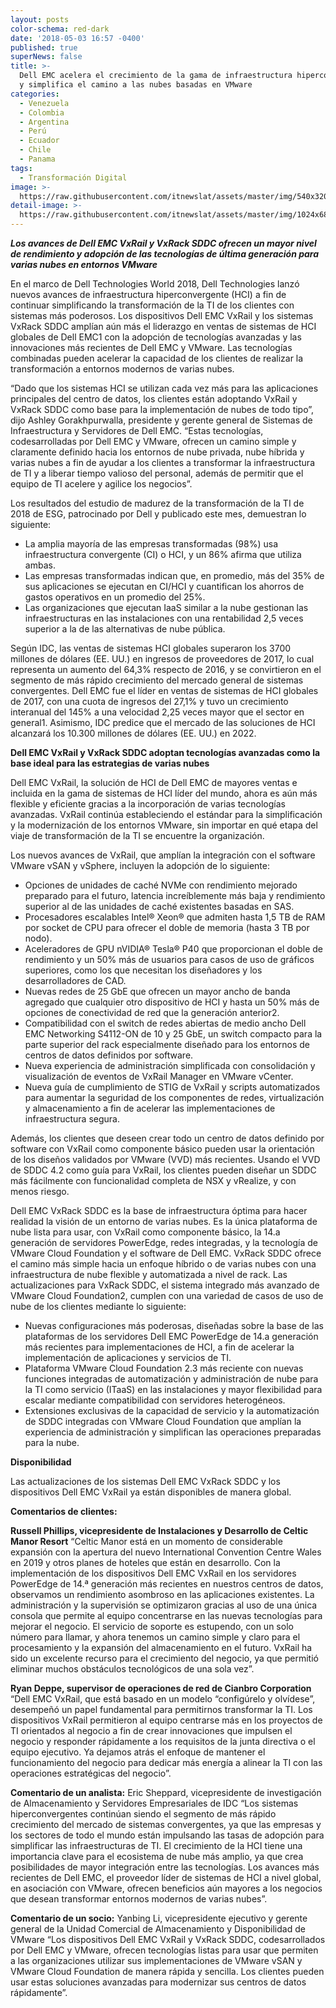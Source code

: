 ```yaml
---
layout: posts
color-schema: red-dark
date: '2018-05-03 16:57 -0400'
published: true
superNews: false
title: >-
  Dell EMC acelera el crecimiento de la gama de infraestructura hiperconvergente
  y simplifica el camino a las nubes basadas en VMware
categories:
  - Venezuela
  - Colombia
  - Argentina
  - Perú
  - Ecuador
  - Chile
  - Panama
tags:
  - Transformación Digital
image: >-
  https://raw.githubusercontent.com/itnewslat/assets/master/img/540x320/vxRail-p.jpg
detail-image: >-
  https://raw.githubusercontent.com/itnewslat/assets/master/img/1024x680/vxRail-g.jpg
---
```

_**Los avances de Dell EMC VxRail y VxRack SDDC ofrecen un mayor nivel de rendimiento y adopción de las tecnologías de última generación para varias nubes en entornos VMware**_

En el marco de Dell Technologies World 2018, Dell Technologies lanzó nuevos avances de infraestructura hiperconvergente (HCI) a fin de continuar simplificando la transformación de la TI de los clientes con sistemas más poderosos. Los dispositivos Dell EMC VxRail y los sistemas VxRack SDDC amplían aún más el liderazgo en ventas de sistemas de HCI globales de Dell EMC1 con la adopción de tecnologías avanzadas y las innovaciones más recientes de Dell EMC y VMware. Las tecnologías combinadas pueden acelerar la capacidad de los clientes de realizar la transformación a entornos modernos de varias nubes.

“Dado que los sistemas HCI se utilizan cada vez más para las aplicaciones principales del centro de datos, los clientes están adoptando VxRail y VxRack SDDC como base para la implementación de nubes de todo tipo”, dijo Ashley Gorakhpurwalla, presidente y gerente general de Sistemas de Infraestructura y Servidores de Dell EMC. “Estas tecnologías, codesarrolladas por Dell EMC y VMware, ofrecen un camino simple y claramente definido hacia los entornos de nube privada, nube híbrida y varias nubes a fin de ayudar a los clientes a transformar la infraestructura de TI y a liberar tiempo valioso del personal, además de permitir que el equipo de TI acelere y agilice los negocios”.

Los resultados del estudio de madurez de la transformación de la TI de 2018 de ESG, patrocinado por Dell y publicado este mes, demuestran lo siguiente:

- La amplia mayoría de las empresas transformadas (98%) usa infraestructura convergente (CI) o HCI, y un 86% afirma que utiliza ambas. 
- Las empresas transformadas indican que, en promedio, más del 35% de sus aplicaciones se ejecutan en CI/HCI y cuantifican los ahorros de gastos operativos en un promedio del 25%.
- Las organizaciones que ejecutan IaaS similar a la nube gestionan las infraestructuras en las instalaciones con una rentabilidad 2,5 veces superior a la de las alternativas de nube pública.

Según IDC, las ventas de sistemas HCI globales superaron los 3700 millones de dólares (EE. UU.) en ingresos de proveedores de 2017, lo cual representa un aumento del 64,3% respecto de 2016, y se convirtieron en el segmento de más rápido crecimiento del mercado general de sistemas convergentes. Dell EMC fue el líder en ventas de sistemas de HCI globales de 2017, con una cuota de ingresos del 27,1% y tuvo un crecimiento interanual del 145% a una velocidad 2,25 veces mayor que el sector en general1. Asimismo, IDC predice que el mercado de las soluciones de HCI alcanzará los 10.300 millones de dólares (EE. UU.) en 2022.

**Dell EMC VxRail y VxRack SDDC adoptan tecnologías avanzadas como la base ideal para las estrategias de varias nubes**

Dell EMC VxRail, la solución de HCI de Dell EMC de mayores ventas e incluida en la gama de sistemas de HCI líder del mundo, ahora es aún más flexible y eficiente gracias a la incorporación de varias tecnologías avanzadas. VxRail continúa estableciendo el estándar para la simplificación y la modernización de los entornos VMware, sin importar en qué etapa del viaje de transformación de la TI se encuentre la organización. 

Los nuevos avances de VxRail, que amplían la integración con el software VMware vSAN y vSphere, incluyen la adopción de lo siguiente:

- Opciones de unidades de caché NVMe con rendimiento mejorado preparado para el futuro, latencia increíblemente más baja y rendimiento superior al de las unidades de caché existentes basadas en SAS.
- Procesadores escalables Intel® Xeon® que admiten hasta 1,5 TB de RAM por socket de CPU para ofrecer el doble de memoria (hasta 3 TB por nodo).
- Aceleradores de GPU nVIDIA® Tesla® P40 que proporcionan el doble de rendimiento y un 50% más de usuarios para casos de uso de gráficos superiores, como los que necesitan los diseñadores y los desarrolladores de CAD.
- Nuevas redes de 25 GbE que ofrecen un mayor ancho de banda agregado que cualquier otro dispositivo de HCI y hasta un 50% más de opciones de conectividad de red que la generación anterior2.
- Compatibilidad con el switch de redes abiertas de medio ancho Dell EMC Networking S4112-ON de 10 y 25 GbE, un switch compacto para la parte superior del rack especialmente diseñado para los entornos de centros de datos definidos por software.
- Nueva experiencia de administración simplificada con consolidación y visualización de eventos de VxRail Manager en VMware vCenter. 
- Nueva guía de cumplimiento de STIG de VxRail y scripts automatizados para aumentar la seguridad de los componentes de redes, virtualización y almacenamiento a fin de acelerar las implementaciones de infraestructura segura.

Además, los clientes que deseen crear todo un centro de datos definido por software con VxRail como componente básico pueden usar la orientación de los diseños validados por VMware (VVD) más recientes. Usando el VVD de SDDC 4.2 como guía para VxRail, los clientes pueden diseñar un SDDC más fácilmente con funcionalidad completa de NSX y vRealize, y con menos riesgo.  

Dell EMC VxRack SDDC es la base de infraestructura óptima para hacer realidad la visión de un entorno de varias nubes.  Es la única plataforma de nube lista para usar, con VxRail como componente básico, la 14.a generación de servidores PowerEdge, redes integradas, y la tecnología de VMware Cloud Foundation y el software de Dell EMC. VxRack SDDC ofrece el camino más simple hacia un enfoque híbrido o de varias nubes con una infraestructura de nube flexible y automatizada a nivel de rack. Las actualizaciones para VxRack SDDC, el sistema integrado más avanzado de VMware Cloud Foundation2, cumplen con una variedad de casos de uso de nube de los clientes mediante lo siguiente:

- Nuevas configuraciones más poderosas, diseñadas sobre la base de las plataformas de los servidores Dell EMC PowerEdge de 14.a generación más recientes para implementaciones de HCI, a fin de acelerar la implementación de aplicaciones y servicios de TI. 
- Plataforma VMware Cloud Foundation 2.3 más reciente con nuevas funciones integradas de automatización y administración de nube para la TI como servicio (ITaaS) en las instalaciones y mayor flexibilidad para escalar mediante compatibilidad con servidores heterogéneos. 
- Extensiones exclusivas de la capacidad de servicio y la automatización de SDDC integradas con VMware Cloud Foundation que amplían la experiencia de administración y simplifican las operaciones preparadas para la nube.

**Disponibilidad**

Las actualizaciones de los sistemas Dell EMC VxRack SDDC y los dispositivos Dell EMC VxRail ya están disponibles de manera global. 

**Comentarios de clientes:**

**Russell Phillips, vicepresidente de Instalaciones y Desarrollo de Celtic Manor Resort**
“Celtic Manor está en un momento de considerable expansión con la apertura del nuevo International Convention Centre Wales en 2019 y otros planes de hoteles que están en desarrollo. Con la implementación de los dispositivos Dell EMC VxRail en los servidores PowerEdge de 14.ª generación más recientes en nuestros centros de datos, observamos un rendimiento asombroso en las aplicaciones existentes. La administración y la supervisión se optimizaron gracias al uso de una única consola que permite al equipo concentrarse en las nuevas tecnologías para mejorar el negocio. El servicio de soporte es estupendo, con un solo número para llamar, y ahora tenemos un camino simple y claro para el procesamiento y la expansión del almacenamiento en el futuro. VxRail ha sido un excelente recurso para el crecimiento del negocio, ya que permitió eliminar muchos obstáculos tecnológicos de una sola vez”.

**Ryan Deppe, supervisor de operaciones de red de Cianbro Corporation**
“Dell EMC VxRail, que está basado en un modelo “configúrelo y olvídese”, desempeñó un papel fundamental para permitirnos transformar la TI. Los dispositivos VxRail permitieron al equipo centrarse más en los proyectos de TI orientados al negocio a fin de crear innovaciones que impulsen el negocio y responder rápidamente a los requisitos de la junta directiva o el equipo ejecutivo. Ya dejamos atrás el enfoque de mantener el funcionamiento del negocio para dedicar más energía a alinear la TI con las operaciones estratégicas del negocio”.

**Comentario de un analista:**
Eric Sheppard, vicepresidente de investigación de Almacenamiento y Servidores Empresariales de IDC
“Los sistemas hiperconvergentes continúan siendo el segmento de más rápido crecimiento del mercado de sistemas convergentes, ya que las empresas y los sectores de todo el mundo están impulsando las tasas de adopción para simplificar las infraestructuras de TI. El crecimiento de la HCI tiene una importancia clave para el ecosistema de nube más amplio, ya que crea posibilidades de mayor integración entre las tecnologías. Los avances más recientes de Dell EMC, el proveedor líder de sistemas de HCI a nivel global, en asociación con VMware, ofrecen beneficios aún mayores a los negocios que desean transformar entornos modernos de varias nubes”.

**Comentario de un socio:**
Yanbing Li, vicepresidente ejecutivo y gerente general de la Unidad Comercial de Almacenamiento y Disponibilidad de VMware
“Los dispositivos Dell EMC VxRail y VxRack SDDC, codesarrollados por Dell EMC y VMware, ofrecen tecnologías listas para usar que permiten a las organizaciones utilizar sus implementaciones de VMware vSAN y VMware Cloud Foundation de manera rápida y sencilla. Los clientes pueden usar estas soluciones avanzadas para modernizar sus centros de datos rápidamente”.

